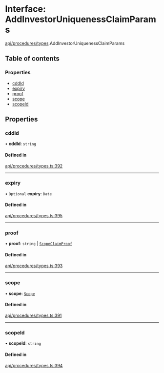 # Interface: AddInvestorUniquenessClaimParams

[api/procedures/types](../wiki/api.procedures.types).AddInvestorUniquenessClaimParams

## Table of contents

### Properties

- [cddId](../wiki/api.procedures.types.AddInvestorUniquenessClaimParams#cddid)
- [expiry](../wiki/api.procedures.types.AddInvestorUniquenessClaimParams#expiry)
- [proof](../wiki/api.procedures.types.AddInvestorUniquenessClaimParams#proof)
- [scope](../wiki/api.procedures.types.AddInvestorUniquenessClaimParams#scope)
- [scopeId](../wiki/api.procedures.types.AddInvestorUniquenessClaimParams#scopeid)

## Properties

### cddId

• **cddId**: `string`

#### Defined in

[api/procedures/types.ts:392](https://github.com/PolymeshAssociation/polymesh-sdk/blob/3d14e829/src/api/procedures/types.ts#L392)

___

### expiry

• `Optional` **expiry**: `Date`

#### Defined in

[api/procedures/types.ts:395](https://github.com/PolymeshAssociation/polymesh-sdk/blob/3d14e829/src/api/procedures/types.ts#L395)

___

### proof

• **proof**: `string` \| [`ScopeClaimProof`](../wiki/api.procedures.types.ScopeClaimProof)

#### Defined in

[api/procedures/types.ts:393](https://github.com/PolymeshAssociation/polymesh-sdk/blob/3d14e829/src/api/procedures/types.ts#L393)

___

### scope

• **scope**: [`Scope`](../wiki/types.Scope)

#### Defined in

[api/procedures/types.ts:391](https://github.com/PolymeshAssociation/polymesh-sdk/blob/3d14e829/src/api/procedures/types.ts#L391)

___

### scopeId

• **scopeId**: `string`

#### Defined in

[api/procedures/types.ts:394](https://github.com/PolymeshAssociation/polymesh-sdk/blob/3d14e829/src/api/procedures/types.ts#L394)
